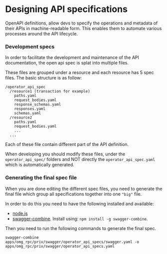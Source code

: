 # Designing API specifications

OpenAPI definitions, allow devs to specify the operations and metadata of their APIs in machine-readable form. This enables them to automate various processes around the API lifecycle.

### Development specs

In order to facilitate the development and maintenance of the API documentation, the open api spec is splat into multiple files.

These files are grouped under a resource and each resource has 5 spec files. The basic structure is as follow:
```
/operator_api_spec
  /resource1 (transaction for example)
    paths.yaml
    request_bodies.yaml
    response_schemas.yaml
    responses.yaml
    schemas.yaml
  /resource2
    paths.yaml
    request_bodies.yaml
    ...
  ...
```

Each of these file contain different part of the API definition.

When developing you should modify these files, under the `operator_api_spec/` folders and NOT directly the `operator_api_spec.yaml` which is automatically generated.

### Generating the final spec file

When you are done editing the different spec files, you need to generate the final file which group all specifications together into one `"big"` file.

In order to do this you need to have the following installed and available:
  - [node.js](https://nodejs.org/en/download/package-manager/)
  - [swagger-combine](https://www.npmjs.com/package/swagger-combine). Install using: `npm install -g swagger-combine`.

Then you need to run the following commands to generate the final spec.


```
swagger-combine apps/omg_rpc/priv/swagger/operator_api_specs/swagger.yaml -o apps/omg_rpc/priv/swagger/operator_api_specs.yaml
```
